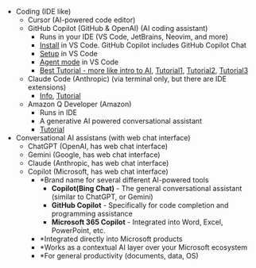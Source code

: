 - Coding (IDE like)
  - Cursor (AI-powered code editor)
  - GitHub Copilot (GitHub & OpenAI) (AI coding assistant)
    - Runs in your IDE (VS Code, JetBrains, Neovim, and more)
    - [Install](https://www.youtube.com/watch?v=wxaxlIlN7BA) in VS Code. GitHub Copilot includes GitHub Copilot Chat
    - [Setup](https://code.visualstudio.com/docs/copilot/setup) in VS Code
    - [Agent mode](https://code.visualstudio.com/docs/copilot/chat/chat-agent-mode) in VS Code
    - [Best Tutorial - more like intro to AI](https://www.youtube.com/watch?v=6sn6S6nJ22o&list=PL4cUxeGkcC9joeiiVaLExvfSgmdtBbSPM&index=1), [Tutorial1](https://www.youtube.com/watch?v=uXOHOpqhkng), [Tutorial2](https://www.youtube.com/watch?v=pUK7MRzoTDc), [Tutorial3](https://www.youtube.com/watch?v=9JGONx_X4ho)
  - Claude Code (Anthropic) (via terminal only, but there are IDE extensions)
    - [Info](https://habr.com/ru/articles/909866/), [Tutorial](https://www.youtube.com/watch?v=SUysp3sJHbA&list=PL4cUxeGkcC9g4YJeBqChhFJwKQ9TRiivY)
  - Amazon Q Developer (Amazon)
    - Runs in IDE
    - A generative AI powered conversational assistant
    - [Tutorial](https://www.youtube.com/watch?v=cA8KrHFm4So)
- Conversational AI assistans (with web chat interface)
  - ChatGPT (OpenAI, has web chat interface)
  - Gemini (Google, has web chat interface)
  - Claude (Anthropic, has web chat interface)
  - Copilot (Microsoft, has web chat interface)
    - *Brand name for several different AI-powered tools
      - **Copilot(Bing Chat)** - The general conversational assistant (similar to ChatGPT, or Gemini)
      - **GitHub Copilot** - Specifically for code completion and programming assistance
      - **Microsoft 365 Copilot** - Integrated into Word, Excel, PowerPoint, etc.
    - *Integrated directly into Microsoft products
    - *Works as a contextual AI layer over your Microsoft ecosystem
    - *For general productivity (documents, data, OS)
